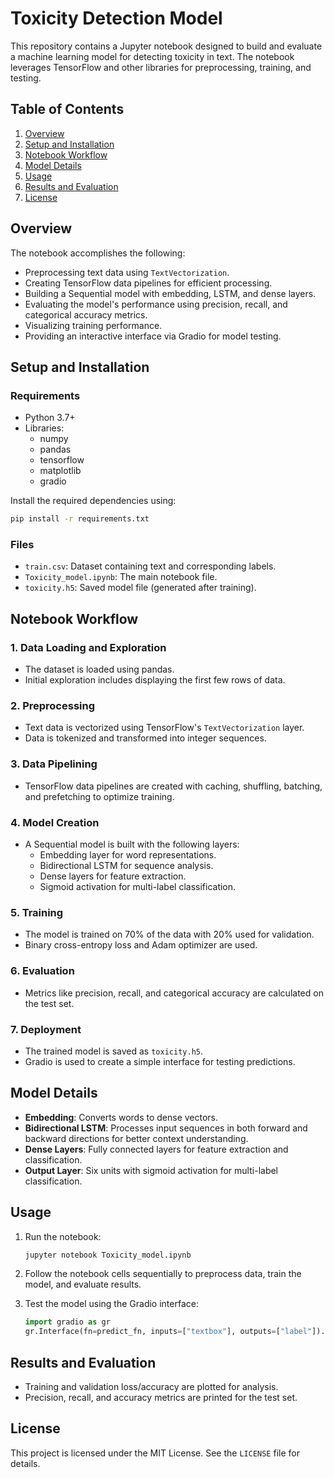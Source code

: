 # Toxicity Detection Model

This repository contains a Jupyter notebook designed to build and evaluate a machine learning model for detecting toxicity in text. The notebook leverages TensorFlow and other libraries for preprocessing, training, and testing.

## Table of Contents

1. [Overview](#overview)
2. [Setup and Installation](#setup-and-installation)
3. [Notebook Workflow](#notebook-workflow)
4. [Model Details](#model-details)
5. [Usage](#usage)
6. [Results and Evaluation](#results-and-evaluation)
7. [License](#license)

## Overview

The notebook accomplishes the following:

- Preprocessing text data using `TextVectorization`.
- Creating TensorFlow data pipelines for efficient processing.
- Building a Sequential model with embedding, LSTM, and dense layers.
- Evaluating the model's performance using precision, recall, and categorical accuracy metrics.
- Visualizing training performance.
- Providing an interactive interface via Gradio for model testing.

## Setup and Installation

### Requirements

- Python 3.7+
- Libraries:
  - numpy
  - pandas
  - tensorflow
  - matplotlib
  - gradio

Install the required dependencies using:

```bash
pip install -r requirements.txt
```

### Files

- `train.csv`: Dataset containing text and corresponding labels.
- `Toxicity_model.ipynb`: The main notebook file.
- `toxicity.h5`: Saved model file (generated after training).

## Notebook Workflow

### 1. Data Loading and Exploration
- The dataset is loaded using pandas.
- Initial exploration includes displaying the first few rows of data.

### 2. Preprocessing
- Text data is vectorized using TensorFlow's `TextVectorization` layer.
- Data is tokenized and transformed into integer sequences.

### 3. Data Pipelining
- TensorFlow data pipelines are created with caching, shuffling, batching, and prefetching to optimize training.

### 4. Model Creation
- A Sequential model is built with the following layers:
  - Embedding layer for word representations.
  - Bidirectional LSTM for sequence analysis.
  - Dense layers for feature extraction.
  - Sigmoid activation for multi-label classification.

### 5. Training
- The model is trained on 70% of the data with 20% used for validation.
- Binary cross-entropy loss and Adam optimizer are used.

### 6. Evaluation
- Metrics like precision, recall, and categorical accuracy are calculated on the test set.

### 7. Deployment
- The trained model is saved as `toxicity.h5`.
- Gradio is used to create a simple interface for testing predictions.

## Model Details

- **Embedding**: Converts words to dense vectors.
- **Bidirectional LSTM**: Processes input sequences in both forward and backward directions for better context understanding.
- **Dense Layers**: Fully connected layers for feature extraction and classification.
- **Output Layer**: Six units with sigmoid activation for multi-label classification.

## Usage

1. Run the notebook:

   ```bash
   jupyter notebook Toxicity_model.ipynb
   ```

2. Follow the notebook cells sequentially to preprocess data, train the model, and evaluate results.

3. Test the model using the Gradio interface:

   ```python
   import gradio as gr
   gr.Interface(fn=predict_fn, inputs=["textbox"], outputs=["label"]).launch()
   ```

## Results and Evaluation

- Training and validation loss/accuracy are plotted for analysis.
- Precision, recall, and accuracy metrics are printed for the test set.

## License

This project is licensed under the MIT License. See the `LICENSE` file for details.
